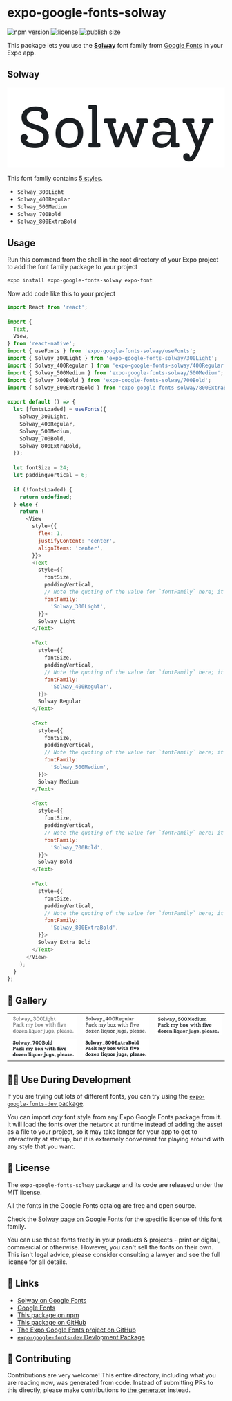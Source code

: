 # expo-google-fonts-solway

![npm version](https://flat.badgen.net/npm/v/expo-google-fonts-solway)
![license](https://flat.badgen.net/github/license/expo/google-fonts)
![publish size](https://flat.badgen.net/packagephobia/install/expo-google-fonts-solway)

This package lets you use the [**Solway**](https://fonts.google.com/specimen/Solway) font family from [Google Fonts](https://fonts.google.com/) in your Expo app.

## Solway

![Solway](./font-family.png)

This font family contains [5 styles](#-gallery).

- `Solway_300Light`
- `Solway_400Regular`
- `Solway_500Medium`
- `Solway_700Bold`
- `Solway_800ExtraBold`

## Usage

Run this command from the shell in the root directory of your Expo project to add the font family package to your project
```sh
expo install expo-google-fonts-solway expo-font
```

Now add code like this to your project
```js
import React from 'react';

import {
  Text,
  View,
} from 'react-native';
import { useFonts } from 'expo-google-fonts-solway/useFonts';
import { Solway_300Light } from 'expo-google-fonts-solway/300Light';
import { Solway_400Regular } from 'expo-google-fonts-solway/400Regular';
import { Solway_500Medium } from 'expo-google-fonts-solway/500Medium';
import { Solway_700Bold } from 'expo-google-fonts-solway/700Bold';
import { Solway_800ExtraBold } from 'expo-google-fonts-solway/800ExtraBold';

export default () => {
  let [fontsLoaded] = useFonts({
    Solway_300Light,
    Solway_400Regular,
    Solway_500Medium,
    Solway_700Bold,
    Solway_800ExtraBold,
  });

  let fontSize = 24;
  let paddingVertical = 6;

  if (!fontsLoaded) {
    return undefined;
  } else {
    return (
      <View
        style={{
          flex: 1,
          justifyContent: 'center',
          alignItems: 'center',
        }}>
        <Text
          style={{
            fontSize,
            paddingVertical,
            // Note the quoting of the value for `fontFamily` here; it expects a string!
            fontFamily:
              'Solway_300Light',
          }}>
          Solway Light
        </Text>

        <Text
          style={{
            fontSize,
            paddingVertical,
            // Note the quoting of the value for `fontFamily` here; it expects a string!
            fontFamily:
              'Solway_400Regular',
          }}>
          Solway Regular
        </Text>

        <Text
          style={{
            fontSize,
            paddingVertical,
            // Note the quoting of the value for `fontFamily` here; it expects a string!
            fontFamily:
              'Solway_500Medium',
          }}>
          Solway Medium
        </Text>

        <Text
          style={{
            fontSize,
            paddingVertical,
            // Note the quoting of the value for `fontFamily` here; it expects a string!
            fontFamily:
              'Solway_700Bold',
          }}>
          Solway Bold
        </Text>

        <Text
          style={{
            fontSize,
            paddingVertical,
            // Note the quoting of the value for `fontFamily` here; it expects a string!
            fontFamily:
              'Solway_800ExtraBold',
          }}>
          Solway Extra Bold
        </Text>
      </View>
    );
  }
};

```

## 🔡 Gallery


||||
|-|-|-|
|![Solway_300Light](.//300Light/Solway_300Light.ttf.png)|![Solway_400Regular](.//400Regular/Solway_400Regular.ttf.png)|![Solway_500Medium](.//500Medium/Solway_500Medium.ttf.png)||
|![Solway_700Bold](.//700Bold/Solway_700Bold.ttf.png)|![Solway_800ExtraBold](.//800ExtraBold/Solway_800ExtraBold.ttf.png)|||


## 👩‍💻 Use During Development

If you are trying out lots of different fonts, you can try using the [`expo-google-fonts-dev` package](https://github.com/freeboub/google-fonts/tree/master/font-packages/dev#readme).

You can import *any* font style from any Expo Google Fonts package from it. It will load the fonts
over the network at runtime instead of adding the asset as a file to your project, so it may take longer
for your app to get to interactivity at startup, but it is extremely convenient
for playing around with any style that you want.

## 📖 License

The `expo-google-fonts-solway` package and its code are released under the MIT license.

All the fonts in the Google Fonts catalog are free and open source.

Check the [Solway page on Google Fonts](https://fonts.google.com/specimen/Solway) for the specific license of this font family.

You can use these fonts freely in your products & projects - print or digital, commercial or otherwise. However, you can't sell the fonts on their own. This isn't legal advice, please consider consulting a lawyer and see the full license for all details.

## 🔗 Links

- [Solway on Google Fonts](https://fonts.google.com/specimen/Solway)
- [Google Fonts](https://fonts.google.com/)
- [This package on npm](https://www.npmjs.com/package/expo-google-fonts-solway)
- [This package on GitHub](https://github.com/freeboub/google-fonts/tree/master/font-packages/solway)
- [The Expo Google Fonts project on GitHub](https://github.com/freeboub/google-fonts)
- [`expo-google-fonts-dev` Devlopment Package](https://github.com/freeboub/google-fonts/tree/master/font-packages/dev)

## 🤝 Contributing

Contributions are very welcome! This entire directory, including what you are reading now, was generated from code. Instead of submitting PRs to this directly, please make contributions to [the generator](https://github.com/freeboub/google-fonts/tree/master/packages/generator) instead.
